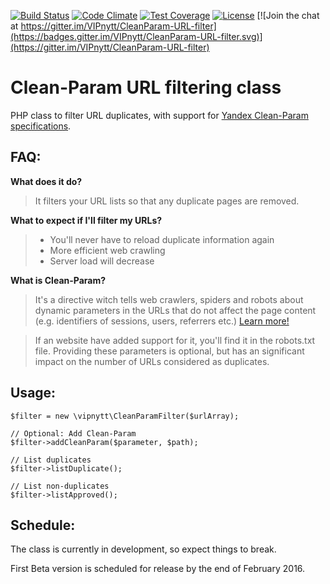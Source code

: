 [![Build Status](https://travis-ci.org/VIPnytt/CleanParam-URL-filter.svg?branch=master)](https://travis-ci.org/VIPnytt/CleanParam-URL-filter) [![Code Climate](https://codeclimate.com/github/VIPnytt/CleanParam-URL-filter/badges/gpa.svg)](https://codeclimate.com/github/VIPnytt/CleanParam-URL-filter) [![Test Coverage](https://codeclimate.com/github/VIPnytt/CleanParam-URL-filter/badges/coverage.svg)](https://codeclimate.com/github/VIPnytt/CleanParam-URL-filter/coverage) [![License](https://poser.pugx.org/VIPnytt/CleanParam-URL-filter/license)](https://packagist.org/packages/VIPnytt/CleanParam-URL-filter) [![Join the chat at https://gitter.im/VIPnytt/CleanParam-URL-filter](https://badges.gitter.im/VIPnytt/CleanParam-URL-filter.svg)](https://gitter.im/VIPnytt/CleanParam-URL-filter)

# Clean-Param URL filtering class
PHP class to filter URL duplicates, with support for [Yandex Clean-Param specifications](https://yandex.com/support/webmaster/controlling-robot/robots-txt.xml#clean-param).

## FAQ:
**What does it do?**
> It filters your URL lists so that any duplicate pages are removed.

**What to expect if I'll filter my URLs?**
> - You'll never have to reload duplicate information again
> - More efficient web crawling
> - Server load will decrease

**What is Clean-Param?**
> It's a directive witch tells web crawlers, spiders and robots about dynamic parameters in the URLs that do not affect the page content (e.g. identifiers of sessions, users, referrers etc.) [Learn more!](https://yandex.com/support/webmaster/controlling-robot/robots-txt.xml#clean-param)

> If an website have added support for it, you'll find it in the robots.txt file. Providing these parameters is optional, but has an significant impact on the number of URLs considered as duplicates.

## Usage:
````
$filter = new \vipnytt\CleanParamFilter($urlArray);

// Optional: Add Clean-Param
$filter->addCleanParam($parameter, $path);

// List duplicates
$filter->listDuplicate();

// List non-duplicates
$filter->listApproved();
````

## Schedule:
The class is currently in development, so expect things to break.

First Beta version is scheduled for release by the end of February 2016.